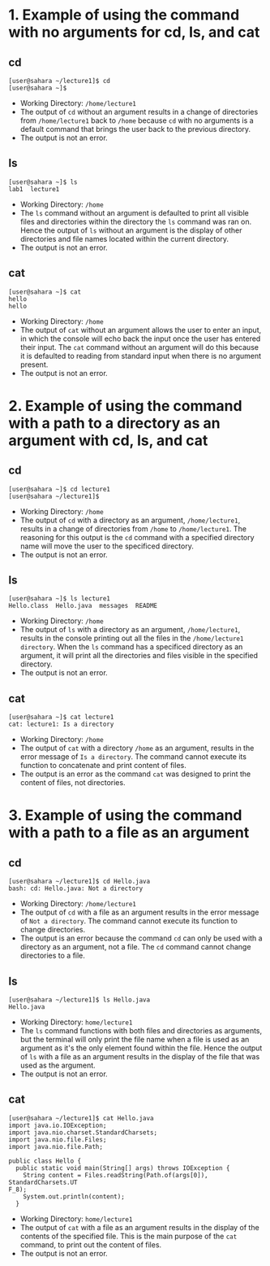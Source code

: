 # 1. Example of using the command with no arguments for cd, ls, and cat

## cd 
```
[user@sahara ~/lecture1]$ cd
[user@sahara ~]$
```

* Working Directory: `/home/lecture1`
* The output of `cd` without an argument results in a change of directories from `/home/lecture1` back to `/home` because `cd` with no arguments is a default command that brings the user back to the previous directory. 
* The output is not an error. 

## ls
```
[user@sahara ~]$ ls
lab1  lecture1
```
* Working Directory: `/home`
* The `ls` command without an argument is defaulted to print all visible files and directories within the directory the `ls` command was ran on. Hence the output of `ls` without an argument is the display of other directories and file names located within the current directory. 
* The output is not an error. 
  
## cat
```
[user@sahara ~]$ cat
hello
hello

```

* Working Directory: `/home`
* The output of `cat` without an argument allows the user to enter an input, in which the console will echo back the input once the user has entered their input. The `cat` command without an argument will do this because it is defaulted to reading from standard input when there is no argument present. 
* The output is not an error.


# 2. Example of using the command with a path to a directory as an argument with cd, ls, and cat
## cd
```
[user@sahara ~]$ cd lecture1
[user@sahara ~/lecture1]$
```
* Working Directory: `/home`
* The output of `cd` with a directory as an argument, `/home/lecture1`, results in a change of directories from `/home` to `/home/lecture1`. The reasoning for this output is the `cd` command with a specified directory name will move the user to the specificed directory.
* The output is not an error.

## ls
```
[user@sahara ~]$ ls lecture1
Hello.class  Hello.java  messages  README
```

* Working Directory: `/home`
* The output of `ls` with a directory as an argument, `/home/lecture1`, results in the console printing out all the files in the `/home/lecture1 directory`. When the `ls` command has a specificed directory as an argument, it will print all the directories and files visible in the specified directory. 
* The output is not an error.

## cat
```
[user@sahara ~]$ cat lecture1
cat: lecture1: Is a directory
```
* Working Directory: `/home`
* The output of `cat` with a directory `/home` as an argument, results in the error message of `Is a directory`. The command cannot execute its function to concatenate and print content of files. 
* The output is an error as the command `cat` was designed to print the content of files, not directories. 


# 3. Example of using the command with a path to a file as an argument
## cd
```
[user@sahara ~/lecture1]$ cd Hello.java
bash: cd: Hello.java: Not a directory
```
* Working Directory: `/home/lecture1`
* The output of `cd` with a file as an argument results in the error message of `Not a directory`. The command cannot execute its function to change directories.
* The output is an error because the command `cd` can only be used with a directory as an argument, not a file. The `cd` command cannot change directories to a file.  

## ls
```
[user@sahara ~/lecture1]$ ls Hello.java
Hello.java
```
* Working Directory: `home/lecture1`
* The `ls` command functions with both files and directories as arguments, but the terminal will only print the file name when a file is used as an argument as it's the only element found within the file. Hence the output of `ls` with a file as an argument results in the display of the file that was used as the argument. 
* The output is not an error.
## cat

```
[user@sahara ~/lecture1]$ cat Hello.java
import java.io.IOException;
import java.nio.charset.StandardCharsets;
import java.nio.file.Files;
import java.nio.file.Path;

public class Hello {
  public static void main(String[] args) throws IOException {
    String content = Files.readString(Path.of(args[0]), StandardCharsets.UT
F_8);    
    System.out.println(content);
  }
```
* Working Directory: `home/lecture1`
* The output of `cat` with a file as an argument results in the display of the contents of the specified file. This is the main purpose of the `cat` command, to print out the content of files. 
* The output is not an error.

